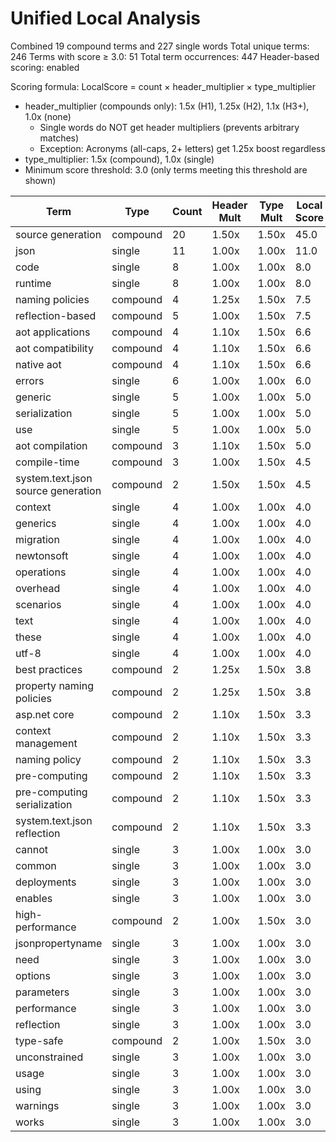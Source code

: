 # Unified Local Analysis

Combined 19 compound terms and 227 single words
Total unique terms: 246
Terms with score ≥ 3.0: 51
Total term occurrences: 447
Header-based scoring: enabled

Scoring formula: LocalScore = count × header_multiplier × type_multiplier
- header_multiplier (compounds only): 1.5x (H1), 1.25x (H2), 1.1x (H3+), 1.0x (none)
  - Single words do NOT get header multipliers (prevents arbitrary matches)
  - Exception: Acronyms (all-caps, 2+ letters) get 1.25x boost regardless
- type_multiplier: 1.5x (compound), 1.0x (single)
- Minimum score threshold: 3.0 (only terms meeting this threshold are shown)

| Term | Type | Count | Header Mult | Type Mult | Local Score |
|------|------|-------|-------------|-----------|-------------|
| source generation | compound | 20 | 1.50x | 1.50x | 45.0 |
| json | single | 11 | 1.00x | 1.00x | 11.0 |
| code | single | 8 | 1.00x | 1.00x | 8.0 |
| runtime | single | 8 | 1.00x | 1.00x | 8.0 |
| naming policies | compound | 4 | 1.25x | 1.50x | 7.5 |
| reflection-based | compound | 5 | 1.00x | 1.50x | 7.5 |
| aot applications | compound | 4 | 1.10x | 1.50x | 6.6 |
| aot compatibility | compound | 4 | 1.10x | 1.50x | 6.6 |
| native aot | compound | 4 | 1.10x | 1.50x | 6.6 |
| errors | single | 6 | 1.00x | 1.00x | 6.0 |
| generic | single | 5 | 1.00x | 1.00x | 5.0 |
| serialization | single | 5 | 1.00x | 1.00x | 5.0 |
| use | single | 5 | 1.00x | 1.00x | 5.0 |
| aot compilation | compound | 3 | 1.10x | 1.50x | 5.0 |
| compile-time | compound | 3 | 1.00x | 1.50x | 4.5 |
| system.text.json source generation | compound | 2 | 1.50x | 1.50x | 4.5 |
| context | single | 4 | 1.00x | 1.00x | 4.0 |
| generics | single | 4 | 1.00x | 1.00x | 4.0 |
| migration | single | 4 | 1.00x | 1.00x | 4.0 |
| newtonsoft | single | 4 | 1.00x | 1.00x | 4.0 |
| operations | single | 4 | 1.00x | 1.00x | 4.0 |
| overhead | single | 4 | 1.00x | 1.00x | 4.0 |
| scenarios | single | 4 | 1.00x | 1.00x | 4.0 |
| text | single | 4 | 1.00x | 1.00x | 4.0 |
| these | single | 4 | 1.00x | 1.00x | 4.0 |
| utf-8 | single | 4 | 1.00x | 1.00x | 4.0 |
| best practices | compound | 2 | 1.25x | 1.50x | 3.8 |
| property naming policies | compound | 2 | 1.25x | 1.50x | 3.8 |
| asp.net core | compound | 2 | 1.10x | 1.50x | 3.3 |
| context management | compound | 2 | 1.10x | 1.50x | 3.3 |
| naming policy | compound | 2 | 1.10x | 1.50x | 3.3 |
| pre-computing | compound | 2 | 1.10x | 1.50x | 3.3 |
| pre-computing serialization | compound | 2 | 1.10x | 1.50x | 3.3 |
| system.text.json reflection | compound | 2 | 1.10x | 1.50x | 3.3 |
| cannot | single | 3 | 1.00x | 1.00x | 3.0 |
| common | single | 3 | 1.00x | 1.00x | 3.0 |
| deployments | single | 3 | 1.00x | 1.00x | 3.0 |
| enables | single | 3 | 1.00x | 1.00x | 3.0 |
| high-performance | compound | 2 | 1.00x | 1.50x | 3.0 |
| jsonpropertyname | single | 3 | 1.00x | 1.00x | 3.0 |
| need | single | 3 | 1.00x | 1.00x | 3.0 |
| options | single | 3 | 1.00x | 1.00x | 3.0 |
| parameters | single | 3 | 1.00x | 1.00x | 3.0 |
| performance | single | 3 | 1.00x | 1.00x | 3.0 |
| reflection | single | 3 | 1.00x | 1.00x | 3.0 |
| type-safe | compound | 2 | 1.00x | 1.50x | 3.0 |
| unconstrained | single | 3 | 1.00x | 1.00x | 3.0 |
| usage | single | 3 | 1.00x | 1.00x | 3.0 |
| using | single | 3 | 1.00x | 1.00x | 3.0 |
| warnings | single | 3 | 1.00x | 1.00x | 3.0 |
| works | single | 3 | 1.00x | 1.00x | 3.0 |
